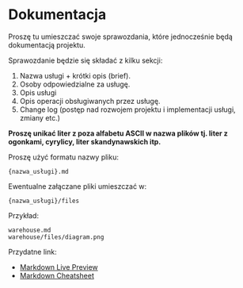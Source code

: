 # Dokumentacja
Proszę tu umieszczać swoje sprawozdania, które jednocześnie będą dokumentacją projektu.

Sprawozdanie będzie się składać z kilku sekcji:

1. Nazwa usługi + krótki opis (brief).
2. Osoby odpowiedzialne za usługę.
3. Opis usługi
4. Opis operacji obsługiwanych przez usługę.
5. Change log (postęp nad rozwojem projektu i implementacji usługi, zmiany etc.)

**Proszę unikać liter z poza alfabetu ASCII w nazwa plików tj. liter z ogonkami, cyrylicy, liter skandynawskich itp.**

Proszę użyć formatu nazwy pliku:

    {nazwa_usługi}.md



Ewentualne załączane pliki umieszczać w:

    {nazwa_usługi}/files

Przykład:

    warehouse.md
    warehouse/files/diagram.png


Przydatne link:

* [Markdown Live Preview](http://markdownlivepreview.com/)
* [Markdown Cheatsheet](https://github.com/adam-p/markdown-here/wiki/Markdown-Cheatsheet)
